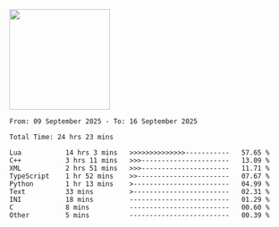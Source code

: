 <img height="180em" src="https://github-readme-stats-eight-theta.vercel.app/api?username=bkundev&show_icons=true&theme=radical&include_all_commits=true&count_private=true"/>
<!--START_SECTION:waka-->

```all_time
From: 09 September 2025 - To: 16 September 2025

Total Time: 24 hrs 23 mins

Lua           14 hrs 3 mins   >>>>>>>>>>>>>>-----------   57.65 %
C++           3 hrs 11 mins   >>>----------------------   13.09 %
XML           2 hrs 51 mins   >>>----------------------   11.71 %
TypeScript    1 hr 52 mins    >>-----------------------   07.67 %
Python        1 hr 13 mins    >------------------------   04.99 %
Text          33 mins         >------------------------   02.31 %
INI           18 mins         -------------------------   01.29 %
C             8 mins          -------------------------   00.60 %
Other         5 mins          -------------------------   00.39 %
```

<!--END_SECTION:waka-->
